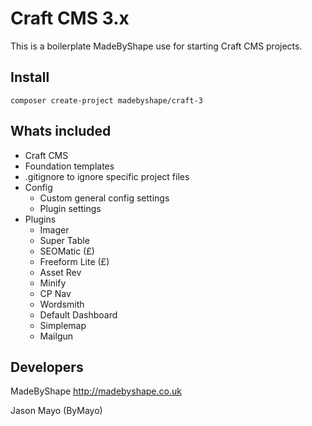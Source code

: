 # Craft CMS 3.x

This is a boilerplate MadeByShape use for starting Craft CMS projects.

## Install

`composer create-project madebyshape/craft-3`

## Whats included

- Craft CMS
- Foundation templates
- .gitignore to ignore specific project files
- Config
   - Custom general config settings
   - Plugin settings
- Plugins
   - Imager
   - Super Table
   - SEOMatic (£)
   - Freeform Lite (£)
   - Asset Rev
   - Minify
   - CP Nav
   - Wordsmith
   - Default Dashboard
   - Simplemap
   - Mailgun

## Developers

MadeByShape
http://madebyshape.co.uk

Jason Mayo (ByMayo)
